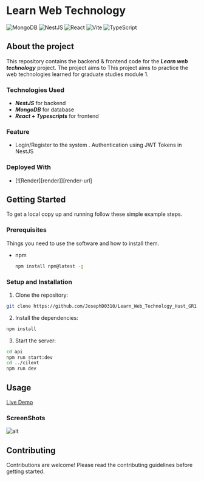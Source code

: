 # Learn Web Technology

![MongoDB](https://img.shields.io/badge/MongoDB-4EA94B?style=for-the-badge&logo=mongodb&logoColor=white)
![NestJS](https://img.shields.io/badge/NestJS-E0234E?style=for-the-badge&logo=nestjs&logoColor=white)
![React](https://img.shields.io/badge/React-20232A?style=for-the-badge&logo=react&logoColor=61DAFB)
![Vite](https://img.shields.io/badge/Vite-646CFF?style=for-the-badge&logo=vite&logoColor=white)
![TypeScript](https://img.shields.io/badge/TypeScript-007ACC?style=for-the-badge&logo=typescript&logoColor=white)

## About the project

This repository contains the backend & frontend code for the ***Learn web technology*** project. The project aims to This project aims to practice the web technologies learned for graduate studies module 1.

### Technologies Used

- ***NestJS*** for backend 
- ***MongoDB*** for database
- ***React + Typescripts*** for frontend

### Feature

- Login/Register to the system . Authentication using JWT Tokens in NestJS

### Deployed With

- [![Render][render]][render-url]

<!-- GETTING STARTED -->

## Getting Started

To get a local copy up and running follow these simple example steps.

### Prerequisites

Things you need to use the software and how to install them.

- npm
  ```sh
  npm install npm@latest -g
  ```

### Setup and Installation

1. Clone the repository:

```bash
git clone https://github.com/JosephD0310/Learn_Web_Technology_Hust_GR1.git
```

2. Install the dependencies:

```bash
npm install
```

3. Start the server:

```bash
cd api
npm run start:dev
cd ../cilent
npm run dev
```

<!-- USAGE EXAMPLES -->

## Usage

[Live Demo](https://github.com/JosephD0310/Learn_Web_Technology_Hust_GR1.git)

### ScreenShots

![alt](http://~)

## Contributing

Contributions are welcome! Please read the contributing guidelines before getting started.